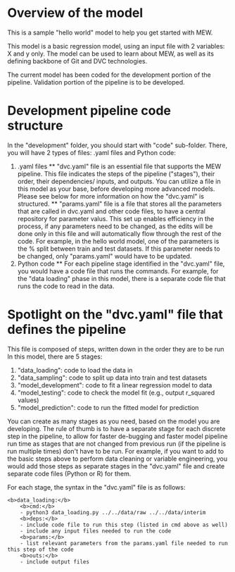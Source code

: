 # Overview of the model
This is a sample "hello world" model to help you get started with MEW. 

This model is a basic regression model, using an input file with 2 variables: X and y only. The model can be used to learn about MEW, as well as its defining backbone of Git and DVC technologies.

The current model has been coded for the development portion of the pipeline. Validation portion of the pipeline is to be developed. 

# Development pipeline code structure

In the "development" folder, you should start with "code" sub-folder. There, you will have 2 types of files: .yaml files and Python code:
1. .yaml files
    ** "dvc.yaml" file is an essential file that supports the MEW pipeline. This file indicates the steps of the pipeline ("stages"), their order, their dependencies/ inputs, and outputs. You can utilize a file in this model as your base, before developing more advanced models. Please see below for more information on how the "dvc.yaml" is structured.
    ** "params.yaml" file is a file that stores all the parameters that are called in dvc.yaml and other code files, to have a central repository for parameter valus. This set up enables efficiency in the process, if any parameters need to be changed, as the edits will be done only in this file and will automatically flow through the rest of the code. For example, in the hello world model, one of the parameters is the % split between train and test datasets. If this parameter needs to be changed, only "params.yaml" would have to be updated.
2. Python code
    ** For each pipeline stage identified in the "dvc.yaml" file, you would have a code file that runs the commands. For example, for the "data loading" phase in this model, there is a separate code file that runs the code to read in the data.


# Spotlight on the "dvc.yaml" file that defines the pipeline
This file is composed of steps, written down in the order they are to be run
In this model, there are 5 stages:
1. "data_loading": code to load the data in
2. "data_sampling": code to split up data into train and test datasets
3. "model_development": code to fit a linear regression model to data
4. "model_testing": code to check the model fit (e.g., output r_squared values)
5. "model_prediction": code to run the fitted model for prediction

You can create as many stages as you need, based on the model you are developing. The rule of thumb is to have a separate stage for each discrete step in the pipeline, to allow for faster de-bugging and faster model pipeline run time as stages that are not changed from previous run (if the pipeline is run multiple times) don't have to be run. For example, if you want to add to the basic steps above to perform data cleaning or variable engineering, you would add those steps as separate stages in the "dvc.yaml" file and create separate code files (Python or R) for them. 

For each stage, the syntax in the "dvc.yaml" file is as follows:
```
<b>data_loading:</b>
    <b>cmd:</b> 
    - python3 data_loading.py ../../data/raw ../../data/interim
    <b>deps:</b>
    - include code file to run this step (listed in cmd above as well)
    - include any input files needed to run the code
    <b>params:</b>
    - list relevant parameters from the params.yaml file needed to run this step of the code
    <b>outs:</b>
    - include output files
```